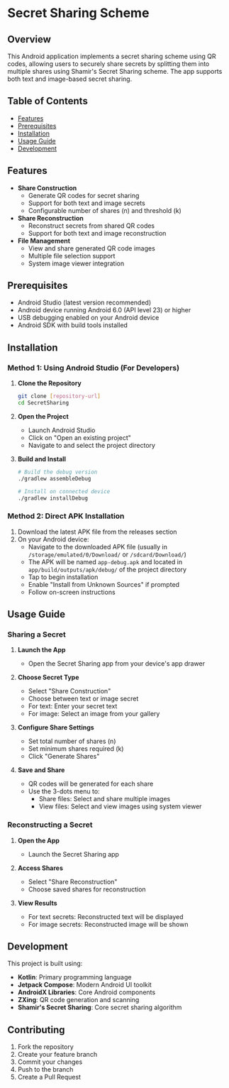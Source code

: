 # Secret Sharing Scheme

## Overview
This Android application implements a secret sharing scheme using QR codes, allowing users to securely share secrets by splitting them into multiple shares using Shamir's Secret Sharing scheme. The app supports both text and image-based secret sharing.

## Table of Contents
- [Features](#features)
- [Prerequisites](#prerequisites)
- [Installation](#installation)
- [Usage Guide](#usage-guide)
- [Development](#development)

## Features
- **Share Construction**
  - Generate QR codes for secret sharing
  - Support for both text and image secrets
  - Configurable number of shares (n) and threshold (k)
- **Share Reconstruction**
  - Reconstruct secrets from shared QR codes
  - Support for both text and image reconstruction
- **File Management**
  - View and share generated QR code images
  - Multiple file selection support
  - System image viewer integration

## Prerequisites
- Android Studio (latest version recommended)
- Android device running Android 6.0 (API level 23) or higher
- USB debugging enabled on your Android device
- Android SDK with build tools installed

## Installation

### Method 1: Using Android Studio (For Developers)
1. **Clone the Repository**
   ```bash
   git clone [repository-url]
   cd SecretSharing
   ```

2. **Open the Project**
   - Launch Android Studio
   - Click on "Open an existing project"
   - Navigate to and select the project directory

3. **Build and Install**
   ```bash
   # Build the debug version
   ./gradlew assembleDebug

   # Install on connected device
   ./gradlew installDebug
   ```

### Method 2: Direct APK Installation
1. Download the latest APK file from the releases section
2. On your Android device:
   - Navigate to the downloaded APK file (usually in `/storage/emulated/0/Download/` or `/sdcard/Download/`)
   - The APK will be named `app-debug.apk` and located in `app/build/outputs/apk/debug/` of the project directory
   - Tap to begin installation
   - Enable "Install from Unknown Sources" if prompted
   - Follow on-screen instructions

## Usage Guide

### Sharing a Secret
1. **Launch the App**
   - Open the Secret Sharing app from your device's app drawer

2. **Choose Secret Type**
   - Select "Share Construction"
   - Choose between text or image secret
   - For text: Enter your secret text
   - For image: Select an image from your gallery

3. **Configure Share Settings**
   - Set total number of shares (n)
   - Set minimum shares required (k)
   - Click "Generate Shares"

4. **Save and Share**
   - QR codes will be generated for each share
   - Use the 3-dots menu to:
     - Share files: Select and share multiple images
     - View files: Select and view images using system viewer

### Reconstructing a Secret
1. **Open the App**
   - Launch the Secret Sharing app

2. **Access Shares**
   - Select "Share Reconstruction"
   - Choose saved shares for reconstruction

3. **View Results**
   - For text secrets: Reconstructed text will be displayed
   - For image secrets: Reconstructed image will be shown

## Development
This project is built using:
- **Kotlin**: Primary programming language
- **Jetpack Compose**: Modern Android UI toolkit
- **AndroidX Libraries**: Core Android components
- **ZXing**: QR code generation and scanning
- **Shamir's Secret Sharing**: Core secret sharing algorithm

## Contributing
1. Fork the repository
2. Create your feature branch
3. Commit your changes
4. Push to the branch
5. Create a Pull Request

